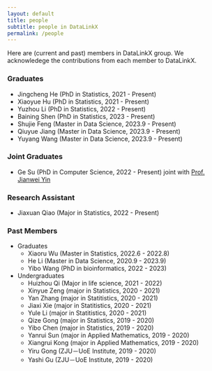 ```yaml
---
layout: default
title: people
subtitle: people in DataLinkX
permalink: /people
---
```


Here are (current and past) members in DataLinkX group. We acknowledege the contributions from each member to DataLinkX.

### Graduates
- Jingcheng He (PhD in Statistics, 2021 - Present)
- Xiaoyue Hu (PhD in Statistics, 2021 - Present)
- Yuzhou Li (PhD in Statistics, 2022 - Present)
- Baining Shen (PhD in Statistics, 2023 - Present)
- Shujie Feng (Master in Data Science, 2023.9 - Present)
- Qiuyue Jiang (Master in Data Science, 2023.9 - Present)
- Yuyang Wang (Master in Data Science, 2023.9 - Present)

### Joint Graduates
- Ge Su (PhD in Computer Science, 2022 - Present) joint with [Prof. Jianwei Yin](https://mypage.zju.edu.cn/0001038)

### Research Assistant 
- Jiaxuan Qiao (Major in Statistics, 2022 - Present)

### Past Members
- Graduates
    - Xiaoru Wu (Master in Statistics, 2022.6 - 2022.8)
    - He Li (Master in Data Science, 2020.9 - 2023.9)
    - Yibo Wang (PhD in bioinformatics, 2022 - 2023)
- Undergraduates
    - Huizhou Qi (Major in life science, 2021 - 2022)
    - Xinyue Zeng (major in Statistics, 2020 - 2021)
    - Yan Zhang (major in Statitistics, 2020 - 2021)
    - Jiaxi Xie (major in Statitistics, 2020 - 2021)
    - Yule Li (major in Statitistics, 2020 - 2021)
    - Qize Gong (major in Statistics, 2019 - 2020)
    - Yibo Chen (major in Statistics, 2019 - 2020)
    - Yanrui Sun (major in Applied Mathematics, 2019 - 2020)
    - Xiangrui Kong (major in Applied Mathematics, 2019 - 2020)
    - Yiru Gong (ZJU－UoE Institute, 2019 - 2020)
    - Yashi Gu (ZJU－UoE Institute, 2019 - 2020)
    





